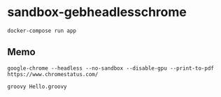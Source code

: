 # sandbox-gebheadlesschrome

```
docker-compose run app
```

## Memo

```
google-chrome --headless --no-sandbox --disable-gpu --print-to-pdf https://www.chromestatus.com/
```

```
groovy Hello.groovy
```
